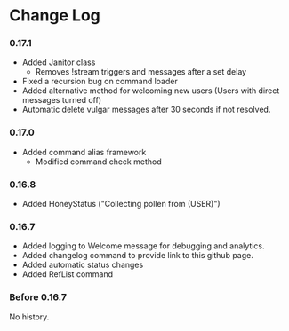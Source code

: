 # Change Log

### 0.17.1
- Added Janitor class
  - Removes !stream triggers and messages after a set delay
- Fixed a recursion bug on command loader
- Added alternative method for welcoming new users (Users with direct messages turned off)
- Automatic delete vulgar messages after 30 seconds if not resolved.


### 0.17.0
- Added command alias framework
  - Modified command check method

### 0.16.8
- Added HoneyStatus ("Collecting pollen from (USER)")

### 0.16.7
- Added logging to Welcome message for debugging and analytics.
- Added changelog command to provide link to this github page.
- Added automatic status changes
- Added RefList command

### Before 0.16.7
No history.